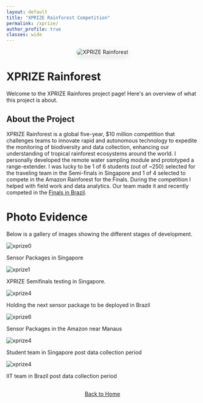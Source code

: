 ```yaml
---
layout: default
title: "XPRIZE Rainforest Competition"
permalink: /xprize/
author_profile: true
classes: wide
---
```


<div style="text-align: center; margin-bottom: 30px;">
  <img src="{{ site.baseurl }}/assets/images/xprize_6.JPG" alt="XPRIZE Rainforest" style="max-width: 100%; height: auto; border-radius: 15px; box-shadow: 0 5px 15px rgba(0, 0, 0, 0.1);">
</div>

# XPRIZE Rainforest

Welcome to the XPRIZE Rainfores project page! Here's an overview of what this project is about.

## About the Project

XPRIZE Rainforest is a global five-year, $10 million competition that challenges teams to innovate rapid and autonomous technology to expedite the monitoring of biodiversity and data collection, enhancing our understanding of tropical rainforest ecosystems around the world. I personally developed the remote water sampling module and prototyped a range-extender. I was lucky to be 1 of 6 students (out of ~250) selected for the traveling team in the Semi-finals in Singapore and 1 of 4 selected to compete in the Amazon Rainforest for the Finals. During the competition I helped with field work and data analytics. Our team made it and recently competed in the [Finals in Brazil](https://www.iit.edu/news/team-led-illinois-tech-professor-returns-amazon-after-competing-xprize-rainforest-finals). 


# Photo Evidence

Below is a gallery of images showing the different stages of development.

<div class="scrollable-gallery">
  <div class="gallery-item">
    <img src="{{ site.baseurl }}/assets/images/xprize_1.JPG" alt="xprize0">
    <p class="gallery-description">Sensor Packages in Singapore</p>
  </div>

  <div class="gallery-item">
    <img src="{{ site.baseurl }}/assets/images/xprize_5.JPG" alt="xprize1">
    <p class="gallery-description">XPRIZE Semifinals testing in Singapore.</p>
  </div>

  <div class="gallery-item">
    <img src="{{ site.baseurl }}/assets/images/xprize_4.JPG" alt="xprize4">
    <p class="gallery-description">Holding the next sensor package to be deployed in Brazil</p>
  </div>

  <div class="gallery-item">
    <img src="{{ site.baseurl }}/assets/images/xprize_6.JPG" alt="xprize6">
    <p class="gallery-description">Sensor Packages in the Amazon near Manaus</p>
  </div>

  <div class="gallery-item">
    <img src="{{ site.baseurl }}/assets/images/xprize_7.JPG" alt="xprize4">
    <p class="gallery-description">Student team in Singapore post data collection period</p>
  </div>

  <div class="gallery-item">
    <img src="{{ site.baseurl }}/assets/images/xprize_7.JPG" alt="xprize4">
    <p class="gallery-description">IIT team in Brazil post data collection period</p>
  </div>
</div>

<div style="text-align: center; margin-top: 30px;">
  <a href="{{ site.baseurl }}/" class="btn btn-home">Back to Home</a>
</div>
